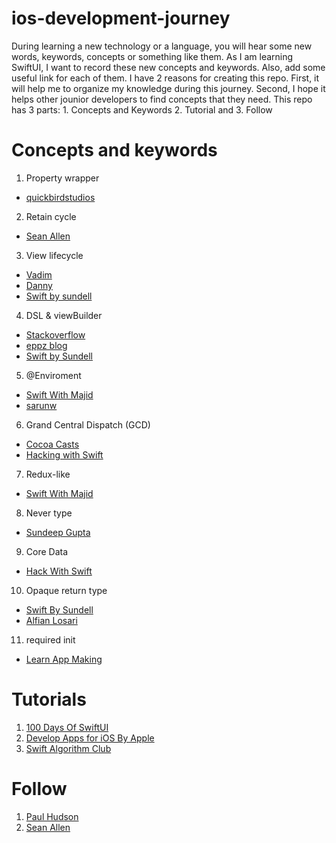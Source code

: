 # ios-development-journey
During learning a new technology or a language, you will hear some new words, keywords, concepts or something like them. As I am learning SwiftUI, I want to record these new concepts and keywords. Also, add some useful link for each of them. I have 2 reasons for creating this repo. First, it will help me to organize my knowledge during this journey. Second, I hope it helps other jounior developers to find concepts that they need. This repo has 3 parts: 1. Concepts and Keywords 2. Tutorial and 3. Follow

# Concepts and keywords
1. Property wrapper
- [quickbirdstudios](https://quickbirdstudios.com/blog/swift-property-wrappers/)
2. Retain cycle 
- [Sean Allen](https://www.youtube.com/watch?v=VcoZJ88d-vM)
3. View lifecycle
- [Vadim](https://www.vadimbulavin.com/swiftui-view-lifecycle/)
- [Danny](https://medium.com/flawless-app-stories/the-simple-life-cycle-of-a-swiftui-view-95e2e14848a2)
- [Swift by sundell](https://www.swiftbysundell.com/articles/the-lifecycle-and-semantics-of-a-swiftui-view/)
4. DSL & viewBuilder
- [Stackoverflow](https://stackoverflow.com/questions/56434549/what-enables-swiftuis-dsl)
- [eppz blog](http://blog.eppz.eu/understanding-swiftui-dsl-tupleview/)
- [Swift by Sundell](https://www.swiftbysundell.com/tips/adding-swiftui-viewbuilder-to-functions/)
5. @Enviroment
- [Swift With Majid](https://swiftwithmajid.com/2019/08/21/the-power-of-environment-in-swiftui/)
- [sarunw](https://sarunw.com/posts/what-is-environment-in-swiftui/)
6. Grand Central Dispatch (GCD)
- [Cocoa Casts](https://cocoacasts.com/swift-and-cocoa-fundamentals-threads-queues-and-concurrency)
- [Hacking with Swift](https://www.hackingwithswift.com/read/9/overview)
7. Redux-like
- [Swift With Majid](https://swiftwithmajid.com/2019/09/18/redux-like-state-container-in-swiftui/)
8. Never type
- [Sundeep Gupta](https://medium.com/connected/express-impossible-code-in-swift-with-never-db5b4d3f74a0)
9. Core Data
- [Hack With Swift](https://www.hackingwithswift.com/quick-start/swiftui/introduction-to-using-core-data-with-swiftui)
10. Opaque return type
- [Swift By Sundell](https://alfianlosari.medium.com/understanding-opaque-return-types-in-swift-9c36fb5dfa86)
- [Alfian Losari](https://alfianlosari.medium.com/understanding-opaque-return-types-in-swift-9c36fb5dfa86)
11. required init
- [Learn App Making](https://learnappmaking.com/initializers-init-swift-how-to/)

# Tutorials

1. [100 Days Of SwiftUI](https://www.hackingwithswift.com/100/swiftui)
2. [Develop Apps for iOS By Apple](https://developer.apple.com/tutorials/app-dev-training)
3. [Swift Algorithm Club](https://github.com/raywenderlich/swift-algorithm-club)


# Follow

1. [Paul Hudson](https://twitter.com/twostraws)
2. [Sean Allen](https://www.youtube.com/seanallen)
